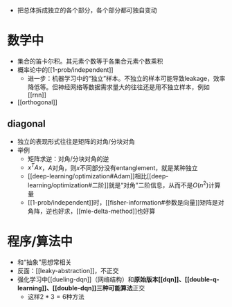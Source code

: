 - 把总体拆成独立的各个部分，各个部分都可独自变动
# 数学中
- 集合的笛卡尔积。其元素个数等于各集合元素个数乘积
- 概率论中的[[1-prob/independent]]
  - 进一步：机器学习中的“独立”样本。不独立的样本可能导致leakage，效率降低等。但神经网络等数据需求量大的往往还是用不独立样本，例如[[rnn]]
- [[orthogonal]]
## diagonal
- 独立的表现形式往往是矩阵的对角/分块对角
- 举例
  - 矩阵求逆：对角/分块对角的逆
  - $x^T Ax$，$A$对角，则$x$不同部分没有entanglement，就是某种独立
  - [[deep-learning/optimization#Adam]]相比[[deep-learning/optimization#二阶]]就是“对角”二阶信息，从而不是$O(n^2)$计算量
  - [[1-prob/independent]]时，[[fisher-information#参数是向量]]矩阵是对角阵，逆也好求，[[mle-delta-method]]也好算
# 程序/算法中
- 和“抽象”思想常相关
- 反面：[[leaky-abstraction]]，不正交
- 强化学习中[[dueling-dqn]]（网络结构）和**原始版本[[dqn]]、[[double-q-learning]]、[[double-dqn]]三种可能算法**正交
  - 这样$2*3=6$种方法